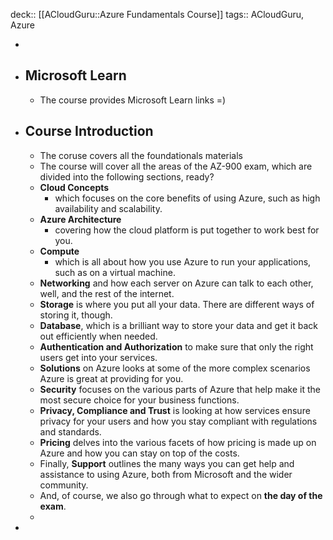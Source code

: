 deck:: [[ACloudGuru::Azure Fundamentals Course]]
tags:: ACloudGuru, Azure

-
- ## Microsoft Learn
	- The course provides Microsoft Learn links =)
- ## Course Introduction
	- The coruse covers all the foundationals materials
	- The course will cover all the areas of the AZ-900 exam, which are divided into the following sections, ready?
	- **Cloud Concepts**
		- which focuses on the core benefits of using Azure, such as high availability and scalability.
	- **Azure Architecture**
		- covering how the cloud platform is put together to work best for you.
	- **Compute**
		- which is all about how you use Azure to run your applications, such as on a virtual machine.
	- **Networking** and how each server on Azure can talk to each other, well,
	  and the rest of the internet.
	- **Storage** is where you put all your data. There are different ways of storing it, though.
	- **Database**, which is a brilliant way to store your data and get it back out efficiently
	  when needed.
	- **Authentication and Authorization** to make sure that only the right users get into
	  your services.
	- **Solutions** on Azure looks at some of the more complex scenarios Azure is great at providing for you.
	- **Security** focuses on the various parts of Azure that help make it the most secure
	  choice for your business functions.
	- **Privacy, Compliance and Trust** is looking at how services ensure privacy for your users and how you stay compliant with regulations and standards.
	- **Pricing** delves into the various facets of how pricing is made up on Azure
	  and how you can stay on top of the costs.
	- Finally, **Support** outlines the many ways you can get help and assistance to using Azure,
	  both from Microsoft and the wider community.
	- And, of course, we also go through what to expect on **the day of the exam**.
	-
-